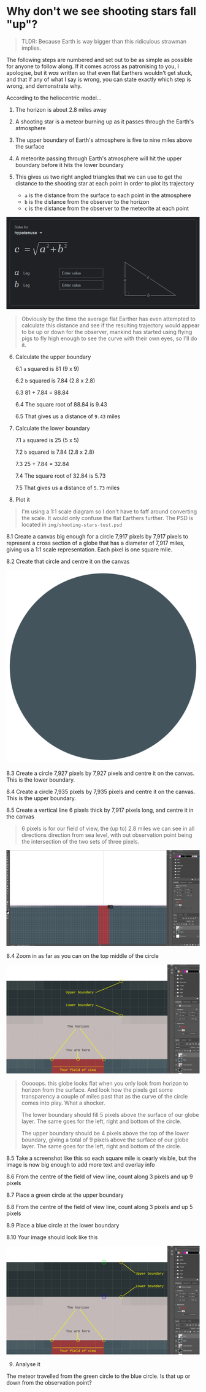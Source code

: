 # Why don't we see shooting stars fall "up"?

> TLDR: Because Earth is way bigger than this ridiculous strawman implies.

The following steps are numbered and set out to be as simple as possible for anyone to follow along. If it comes across as patronising to you, I apologise, but it *was* written so that even flat Earthers wouldn't get stuck, and that if any of what I say is wrong, you can state exactly which step is wrong, and demonstrate why.

According to the heliocentric model...

1. The horizon is about 2.8 miles away
   
2. A shooting star is a meteor burning up as it passes through the Earth's atmosphere
   
3. The upper boundary of Earth's atmosphere is five to nine miles above the surface
   
4. A meteorite passing through Earth's atmosphere will hit the upper boundary before it hits the lower boundary
   
5. This gives us two right angled triangles that we can use to get the distance to the shooting star at each point in order to plot its trajectory
    * `a` is the distance from the surface to each point in the atmosphere
    * `b` is the distance from the observer to the horizon
    * `c` is the distance from the observer to the meteorite at each point

![Pythagoras' Theorem](../img/pythagoras-theorem.png)

> Obviously by the time the average flat Earther has even attempted to calculate this distance and see if the resulting trajectory would appear to be up or down for the observer, mankind has started using flying pigs to fly high enough to see the curve with their own eyes, so I'll do it.

6. Calculate the upper boundary

    6.1 `a` squared is 81 (9 x 9)

    6.2 `b` squared is 7.84 (2.8 x 2.8)

    6.3 81 + 7.84 = 88.84

    6.4 The square root of 88.84 is 9.43

    6.5 That gives us a distance of `9.43` miles

7. Calculate the lower boundary

    7.1 `a` squared is 25 (5 x 5)

    7.2 `b` squared is 7.84 (2.8 x 2.8)

    7.3 25 + 7.84 = 32.84

    7.4 The square root of 32.84 is 5.73

    7.5 That gives us a distance of `5.73` miles 

8. Plot it

> I'm using a 1:1 scale diagram so I don't have to faff around converting the scale. It would only confuse the flat Earthers further. The PSD is located in `img/shooting-stars-test.psd`

8.1 Create a canvas big enough for a circle 7,917 pixels by 7,917 pixels to represent a cross section of a globe that has a diameter of 7,917 miles, giving us a 1:1 scale representation. Each pixel is one square mile.

8.2 Create that circle and centre it on the canvas

![My 1:1 scale Earth](./img/7917-mile-diameter-globe.jpg)

8.3 Create a circle 7,927 pixels by 7,927 pixels and centre it on the canvas. This is the lower boundary. 

8.4 Create a circle 7,935 pixels by 7,935 pixels and centre it on the canvas. This is the upper boundary. 

8.5 Create a vertical line 6 pixels thick by 7,917 pixels long, and centre it in the canvas

> 6 pixels is for our field of view, the (up to) 2.8 miles we can see in all directions direction from sea level, with out observation point being the intersection of the two sets of three pixels.

![Field of view](./img/fov.jpg)





8.4 Zoom in as far as you can on the top middle of the circle

![Zoomed in fully](./img/zoomed-in-on-the-circle.jpg)

> Ooooops. this globe looks flat when you only look from horizon to horizon from the surface. And look how the pixels get some transparency a couple of miles past that as the curve of the circle comes into play. What a shocker.
>
> The lower boundary should fill 5 pixels above the surface of our globe layer. The same goes for the left, right and bottom of the circle.
>
> The upper boundary should be 4 pixels above the top of the lower boundary, giving a total of 9 pixels above the surface of our globe layer. The same goes for the left, right and bottom of the circle.

8.5 Take a screenshot like this so each square mile is cearly visible, but the image is now big enough to add more text and overlay info

8.6 From the centre of the field of view line, count along 3 pixels and up 9 pixels

8.7 Place a green circle at the upper boundary

8.8 From the centre of the field of view line, count along 3 pixels and up 5 pixels

8.9 Place a blue circle at the lower boundary

8.10 Your image should look like this

![The finished diagram](img/the-finished-diagram.jpg)

9. Analyse it

The meteor travelled from the green circle to the blue circle. Is that up or down from the observation point?